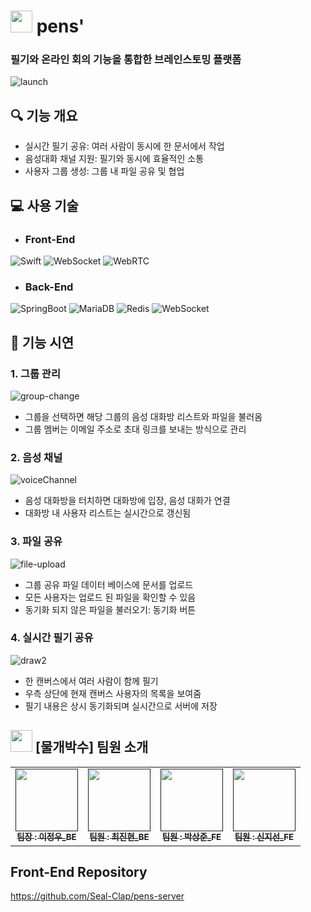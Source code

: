 # <img src="https://github.com/Seal-Clap/pens-client/assets/82369632/ca11fb77-8c5b-462a-949d-20ccb034284d" width="35" height="35"> pens'
### **필기와 온라인 회의 기능을 통합한 브레인스토밍 플랫폼**
![launch](https://github.com/Seal-Clap/pens-client/assets/114977536/f56cbbf5-23bc-4032-98d2-adb3d88fd5ab)


## 🔍 기능 개요
- 실시간 필기 공유: 여러 사람이 동시에 한 문서에서 작업 
- 음성대화 채널 지원: 필기와 동시에 효율적인 소통
- 사용자 그룹 생성: 그룹 내 파일 공유 및 협업

## 💻 사용 기술 
- ### Front-End
![Swift](https://img.shields.io/badge/Swift-%23FA7343.svg?style=for-the-badge&logo=swift&logoColor=white)
![WebSocket](https://img.shields.io/badge/WebSocket-%2300ADD8.svg?style=for-the-badge&logo=WebSocket&logoColor=white)
![WebRTC](https://img.shields.io/badge/WebRTC-%233333FF.svg?style=for-the-badge&logo=WebRTC&logoColor=white)
- ### Back-End
![SpringBoot](https://img.shields.io/badge/Spring_Boot-F2F4F9.svg?style=for-the-badge&logo=spring-boot)
![MariaDB](https://img.shields.io/badge/MariaDB-003545?style=for-the-badge&logo=mariadb&logoColor=white)
![Redis](https://img.shields.io/badge/redis-%23DD0031.svg?style=for-the-badge&logo=redis&logoColor=white)
![WebSocket](https://img.shields.io/badge/WebSocket-%2300ADD8.svg?style=for-the-badge&logo=WebSocket&logoColor=white)

## 🎥 기능 시연
### 1. 그룹 관리
![group-change](https://github.com/Seal-Clap/pens-client/assets/114977536/3b7ee711-ea01-44e7-b16d-0e86f570d29d)
- 그룹을 선택하면 해당 그룹의 음성 대화방 리스트와 파일을 불러옴
- 그룹 멤버는 이메일 주소로 초대 링크를 보내는 방식으로 관리 


### 2. 음성 채널
![voiceChannel](https://github.com/Seal-Clap/pens-client/assets/114977536/2f5b8f05-add5-4a8e-8e50-52fb4f205903)
- 음성 대화방을 터치하면 대화방에 입장, 음성 대화가 연결
- 대화방 내 사용자 리스트는 실시간으로 갱신됨


### 3. 파일 공유
![file-upload](https://github.com/Seal-Clap/pens-client/assets/114977536/10d029c8-85f6-41ec-8ae8-86c5fd63c674)
- 그룹 공유 파일 데이터 베이스에 문서를 업로드
- 모든 사용자는 업로드 된 파일을 확인할 수 있음
- 동기화 되지 않은 파일을 불러오기: 동기화 버튼

### 4. 실시간 필기 공유
![draw2](https://github.com/Seal-Clap/pens-client/assets/114977536/fb07b8b5-54db-4521-902f-43aedab0f429)
- 한 캔버스에서 여러 사람이 함께 필기
- 우측 상단에 현재 캔버스 사용자의 목록을 보여줌
- 필기 내용은 상시 동기화되며 실시간으로 서버에 저장

## <img src="https://github.com/Seal-Clap/pens-client/assets/82369632/ca11fb77-8c5b-462a-949d-20ccb034284d" width="35" height="35"> [물개박수] 팀원 소개
<table>
  <tbody>
    <tr>
      <td align="center"><a href=""><img src="https://avatars.githubusercontent.com/u/16723457?v=4"width="100px;" alt=""/><br /><sub><b> 팀장 : 이정우_BE </b></sub></a><br /></td>
      <td align="center"><a href=""><img src="https://avatars.githubusercontent.com/u/82369632?v=4" width="100px;" alt=""/><br /><sub><b> 팀원  : 최진현_BE </b></sub></a><br /></td>
      <td align="center"><a href=""><img src="https://avatars.githubusercontent.com/u/114977536?v=4" width="100px;" alt=""/><br /><sub><b> 팀원 : 박상준_FE </b></sub></a><br /></td>
      <td align="center"><a href=""><img src="https://avatars.githubusercontent.com/u/93148114?v=4" width="100px;" alt=""/><br /><sub><b> 팀원 : 신지선_FE </b></sub></a><br /></td>
      </tr>
  </tbody>
</table>

## Front-End Repository
https://github.com/Seal-Clap/pens-server
